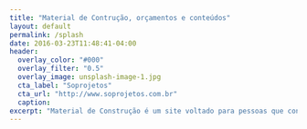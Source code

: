 ```yaml
---
title: "Material de Contrução, orçamentos e conteúdos"
layout: default
permalink: /splash
date: 2016-03-23T11:48:41-04:00
header:
  overlay_color: "#000"
  overlay_filter: "0.5"
  overlay_image: unsplash-image-1.jpg
  cta_label: "Soprojetos"
  cta_url: "http://www.soprojetos.com.br"
  caption: 
excerpt: "Material de Construção é um site voltado para pessoas que constroem e precisam de respostas simples, rápidas e GRÁTIS para pequenos orçamentos, como orçamento de alicerce, orçamento de muro etc..."
---
```



